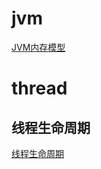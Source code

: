 # jvm
[JVM内存模型](https://github.com/rexwong/java-doc/blob/master/src/main/java/com/rexwong/jvm/jvm.md)

# thread
## 线程生命周期
[线程生命周期](https://github.com/rexwong/java-doc/blob/master/src/main/java/com/rexwong/thread/thread.md)
